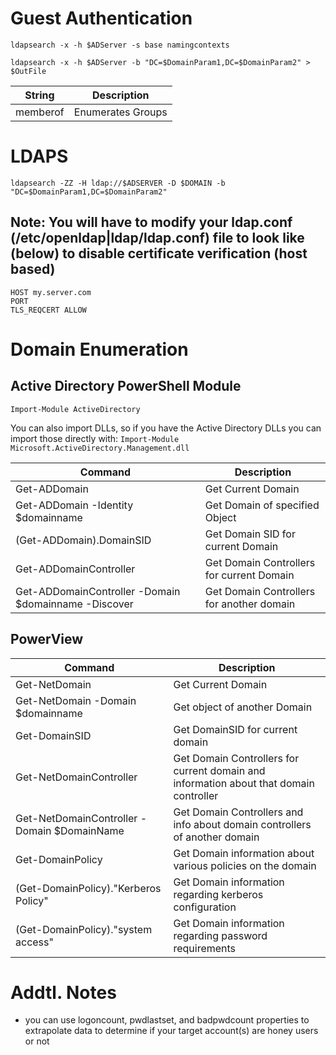 # Guest Authentication

```ldapsearch -x -h $ADServer -s base namingcontexts```

```ldapsearch -x -h $ADServer -b "DC=$DomainParam1,DC=$DomainParam2" > $OutFile```

|String|Description|
|---|---|
|memberof|Enumerates Groups|

# LDAPS

```ldapsearch -ZZ -H ldap://$ADSERVER -D $DOMAIN -b "DC=$DomainParam1,DC=$DomainParam2"```

## Note: You will have to modify your ldap.conf (/etc/openldap|ldap/ldap.conf) file to look like (below) to disable certificate verification (host based)

```
HOST my.server.com
PORT
TLS_REQCERT ALLOW
```

# Domain Enumeration

## Active Directory PowerShell Module
```Import-Module ActiveDirectory```

You can also import DLLs, so if you have the Active Directory DLLs you can import those directly with:
```Import-Module Microsoft.ActiveDirectory.Management.dll```

|Command|Description|
|---|---|
|Get-ADDomain|Get Current Domain|
|Get-ADDomain -Identity $domainname|Get Domain of specified Object|
|(Get-ADDomain).DomainSID|Get Domain SID for current Domain|
|Get-ADDomainController|Get Domain Controllers for current Domain|
|Get-ADDomainController -Domain $domainname -Discover|Get Domain Controllers for another domain|

## PowerView

|Command|Description|
|---|---|
|Get-NetDomain|Get Current Domain|
|Get-NetDomain -Domain $domainname|Get object of another Domain|
|Get-DomainSID|Get DomainSID for current domain|
|Get-NetDomainController|Get Domain Controllers for current domain and information about that domain controller|
|Get-NetDomainController -Domain $DomainName | Get Domain Controllers and info about domain controllers of another domain|
|Get-DomainPolicy| Get Domain information about various policies on the domain|
|(Get-DomainPolicy)."Kerberos Policy"|Get Domain information regarding kerberos configuration|
|(Get-DomainPolicy)."system access"|Get Domain information regarding password requirements|

# Addtl. Notes
- you can use logoncount, pwdlastset, and badpwdcount properties to extrapolate data to determine if your target account(s) are honey users or not
